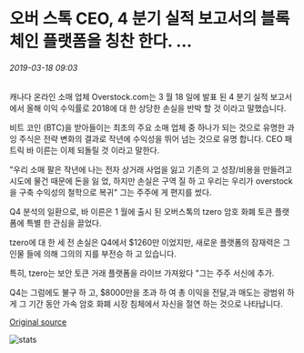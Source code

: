 # 오버 스톡 CEO, 4 분기 실적 보고서의 블록 체인 플랫폼을 칭찬 한다. ...

###### 2019-03-18 09:03

캐나다 온라인 소매 업체 Overstock.com는 3 월 18 일에 발표 된 4 분기 실적 보고서에서 올해 이익 수익률로 2018에 대 한 상당한 손실을 반박 할 것 이라고 말했습니다.

비트 코인 (BTC)을 받아들이는 최초의 주요 소매 업체 중 하나가 되는 것으로 유명한 과잉 주식은 전략 변화의 결과로 작년에 수익성을 뛰어 넘는 것으로 유명 합니다. CEO 패트릭 바 이른는 이제 되돌릴 것 이라고 말한다.

"우리 소매 팔은 작년에 나는 전자 상거래 사업을 잃고 기존의 고 성장/비용을 만들려고 시도에 물건 때문에 돈을 잃 었, 하지만 손실은 구역 질 하 고 우리는 우리가 overstock을 구축 수익성의 철학으로 복귀" 그는 주주에 게 편지를 썼다.

Q4 분석의 일환으로, 바 이른은 1 월에 출시 된 오버스톡의 tzero 암호 화폐 토큰 플랫폼에 특별 한 관심을 끌었다.

tzero에 대 한 세 전 손실은 Q4에서 $1260만 이었지만, 새로운 플랫폼의 잠재력은 그 인물 들에 의해 그의의 지를 부전승 하 고 있습니다.

특히, tzero는 보안 토큰 거래 플랫폼을 라이브 가져왔다 "그는 주주 서신에 추가.

Q4는 그럼에도 불구 하 고, $8000만을 초과 하 여 총 이익을 전달,과 매도는 광범위 하 게 그 기간 동안 가속 암호 화폐 시장 침체에서 자신을 절연 하는 것으로 나타납니다.

[Original source](https://cointelegraph.com/news/overstock-ceo-praises-tzero-blockchain-platform-in-q4-earnings-report)

![stats](https://c.statcounter.com/11760860/0/a89fa40b/1/ "stats")